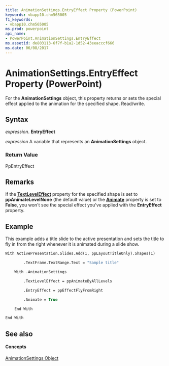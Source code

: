 ```yaml
---
title: AnimationSettings.EntryEffect Property (PowerPoint)
keywords: vbapp10.chm565005
f1_keywords:
- vbapp10.chm565005
ms.prod: powerpoint
api_name:
- PowerPoint.AnimationSettings.EntryEffect
ms.assetid: de803113-6f7f-b1a2-1d52-43eeacccf666
ms.date: 06/08/2017
---
```



# AnimationSettings.EntryEffect Property (PowerPoint)

For the **AnimationSettings** object, this property returns or sets the special effect applied to the animation for the specified shape. Read/write.


## Syntax

 _expression_. **EntryEffect**

 _expression_ A variable that represents an **AnimationSettings** object.


### Return Value

PpEntryEffect


## Remarks

If the **[TextLevelEffect](animationsettings-textleveleffect-property-powerpoint.md)** property for the specified shape is set to **ppAnimateLevelNone** (the default value) or the **[Animate](animationsettings-animate-property-powerpoint.md)** property is set to **False**, you won't see the special effect you've applied with the **EntryEffect** property.


## Example

This example adds a title slide to the active presentation and sets the title to fly in from the right whenever it is animated during a slide show.


```vb
With ActivePresentation.Slides.Add(1, ppLayoutTitleOnly).Shapes(1)

        .TextFrame.TextRange.Text = "Sample title"

    With .AnimationSettings

        .TextLevelEffect = ppAnimateByAllLevels

        .EntryEffect = ppEffectFlyFromRight

        .Animate = True

    End With

End With
```


## See also


#### Concepts


[AnimationSettings Object](animationsettings-object-powerpoint.md)

